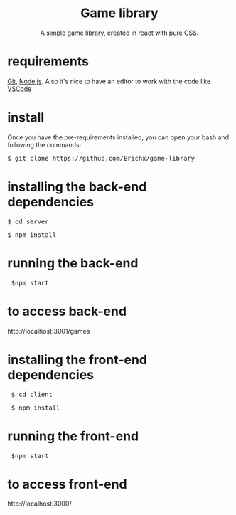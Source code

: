 <h1 align="center">Game library</h1>
<p align="center">A simple game library, created in react with pure CSS.</p>

# requirements

[Git](https://git-scm.com), [Node.js](https://nodejs.org/en/).
Also it's nice to have an editor to work with the code like [VSCode](https://code.visualstudio.com/)

# install

Once you have the pre-requirements installed, you can open your bash and following the commands:

<pre>$ git clone https://github.com/Erichx/game-library </pre>

# installing the back-end dependencies

<pre>$ cd server</pre>
<pre>$ npm install</pre>

# running the back-end

<pre> $npm start</pre>

# to access back-end

http://localhost:3001/games

# installing the front-end dependencies

<pre> $ cd client</pre>
<pre> $ npm install</pre>

# running the front-end

<pre> $npm start </pre>

# to access front-end

http://localhost:3000/
